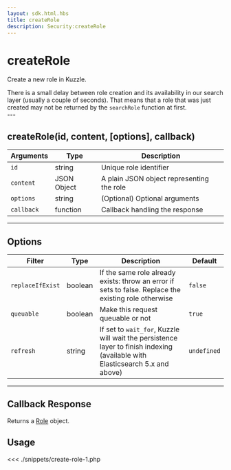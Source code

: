 ```yaml
---
layout: sdk.html.hbs
title: createRole
description: Security:createRole
---
```


# createRole

Create a new role in Kuzzle.

<div class="alert alert-info">
There is a small delay between role creation and its availability in our search layer (usually a couple of seconds).
That means that a role that was just created may not be returned by the <code>searchRole</code> function at first.
</div>
---

## createRole(id, content, [options], callback)

| Arguments  | Type        | Description                               |
| ---------- | ----------- | ----------------------------------------- |
| `id`       | string      | Unique role identifier                    |
| `content`  | JSON Object | A plain JSON object representing the role |
| `options`  | string      | (Optional) Optional arguments             |
| `callback` | function    | Callback handling the response            |

---

## Options

| Filter           | Type    | Description                                                                                                                  | Default     |
| ---------------- | ------- | ---------------------------------------------------------------------------------------------------------------------------- | ----------- |
| `replaceIfExist` | boolean | If the same role already exists: throw an error if sets to false. Replace the existing role otherwise                        | `false`     |
| `queuable`       | boolean | Make this request queuable or not                                                                                            | `true`      |
| `refresh`        | string  | If set to `wait_for`, Kuzzle will wait the persistence layer to finish indexing (available with Elasticsearch 5.x and above) | `undefined` |

---

## Callback Response

Returns a [Role](/sdk-reference/php/3/role) object.

## Usage

<<< ./snippets/create-role-1.php
